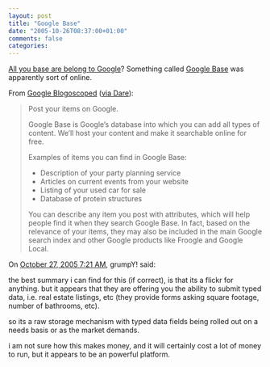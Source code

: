 ```yaml
---
layout: post
title: "Google Base"
date: "2005-10-26T08:37:00+01:00"
comments: false
categories: 
---
```


<p><a href="http://battellemedia.com/archives/001960.php">All you base are belong to Google</a>? Something called <a href="http://base.google.com">Google Base</a> was apparently sort of online.</p>
<p>From <a href="http://blog.outer-court.com/archive/2005-10-25-n57.html">Google Blogoscoped</a> (<a href="http://www.25hoursaday.com/weblog/PermaLink.aspx?guid=b1ba8302-f18f-41ef-b080-e0d68c0d9a74">via Dare</a>):</p>
<blockquote>
<p>Post your items on Google.</p>
<p>Google Base is Google&#8217;s database into which you can add all types of content. We&#8217;ll host your content and make it searchable online for free.</p>
<p>Examples of items you can find in Google Base:</p>
<ul>
<li>Description of your party planning service</li>
<li>Articles on current events from your website</li>
<li>Listing of your used car for sale</li>
<li>Database of protein structures</li>
</ul>
<p>You can describe any item you post with attributes, which will help people find it when they search Google Base. In fact, based on the relevance of your items, they may also be included in the main Google search index and other Google products like Froogle and Google Local.</p>
</blockquote>
<section class="comments">

<div class="comment" id="comment-685">
On <a href="#comment-685" title="Permalink to this comment">October 27, 2005  7:21 AM</a>, grumpY!
said:
<p>the best summary i can find for this (if correct), is that its a flickr for anything. but it appears that they are offering you the ability to submit typed data, i.e. real estate listings, etc (they provide forms asking square footage, number of bathrooms, etc).</p>

<p>so its a raw storage mechanism with typed data fields being rolled out on a needs basis or as the market demands.</p>

<p>i am not sure how this makes money, and it will certainly cost a lot of money to run, but it appears to be an powerful platform.</p>


</section>

